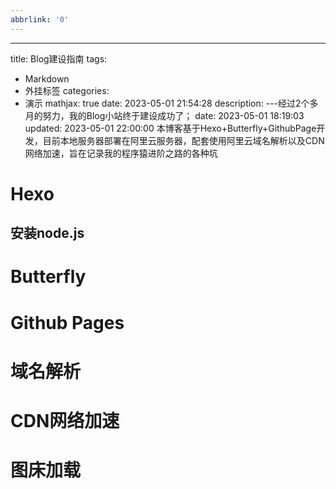 ```yaml
---
abbrlink: '0'
---
```

---

title: Blog建设指南
tags:

- Markdown
- 外挂标签
  categories:
- 演示
  mathjax: true
  date: 2023-05-01 21:54:28
  description:
  ---经过2个多月的努力，我的Blog小站终于建设成功了；
  date: 2023-05-01 18:19:03
  updated: 2023-05-01 22:00:00
  本博客基于Hexo+Butterfly+GithubPage开发，目前本地服务器部署在阿里云服务器，配套使用阿里云域名解析以及CDN网络加速，旨在记录我的程序猿进阶之路的各种坑

# Hexo

## 安装node.js

# Butterfly


# Github Pages


# 域名解析


# CDN网络加速


# 图床加载
